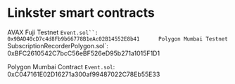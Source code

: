 # Linkster smart contracts

AVAX Fuji Testnet `Event.sol``: 0x9BAD40cD7c4d8Fb9b66778B1eAc02B14552E8b41     
Polygon Mumbai Testnet `SubscriptionRecorderPolygon.sol`: 0xBFC2610542C7bcC56eBF526eD95b271a1015F1D1    

    
Polygon Mumbai Contract `Event.sol`: 0xC047161E02D16271a300af99487022C78Eb55E33